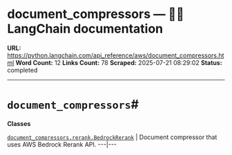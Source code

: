 # document_compressors — 🦜🔗 LangChain  documentation

**URL:** https://python.langchain.com/api_reference/aws/document_compressors.html
**Word Count:** 12
**Links Count:** 78
**Scraped:** 2025-07-21 08:29:02
**Status:** completed

---

# `document_compressors`\#

**Classes**

[`document_compressors.rerank.BedrockRerank`](https://python.langchain.com/api_reference/aws/document_compressors/langchain_aws.document_compressors.rerank.BedrockRerank.html#langchain_aws.document_compressors.rerank.BedrockRerank "langchain_aws.document_compressors.rerank.BedrockRerank") | Document compressor that uses AWS Bedrock Rerank API.   ---|---
